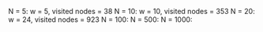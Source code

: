 N = 5: w = 5, visited nodes = 38
N = 10: w = 10, visited nodes = 353
N = 20: w = 24, visited nodes = 923
N = 100:
N = 500:
N = 1000:
